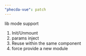 ```yaml
---
"phecda-vue": patch
---
```


lib mode support 
1. Init/Unmount
2. params inject
3. Reuse within the same component 
4. force provide a new module